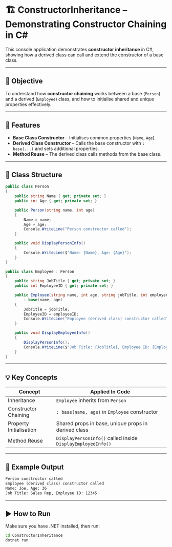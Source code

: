 # 🏗️ ConstructorInheritance – Demonstrating Constructor Chaining in C#

This console application demonstrates **constructor inheritance** in C#, showing how a derived class can call and extend the constructor of a base class.

---

## 🎯 Objective

To understand how **constructor chaining** works between a base (`Person`) and a derived (`Employee`) class, and how to initialise shared and unique properties effectively.

---

## 📌 Features

- **Base Class Constructor** – Initialises common properties (`Name`, `Age`).
- **Derived Class Constructor** – Calls the base constructor with `: base(...)` and sets additional properties.
- **Method Reuse** – The derived class calls methods from the base class.

---

## 🧱 Class Structure

```csharp
public class Person
{
    public string Name { get; private set; }
    public int Age { get; private set; }

    public Person(string name, int age)
    {
        Name = name;
        Age = age;
        Console.WriteLine("Person constructor called");
    }

    public void DisplayPersonInfo()
    {
        Console.WriteLine($"Name: {Name}, Age: {Age}");
    }
}

public class Employee : Person
{
    public string JobTitle { get; private set; }
    public int EmployeeID { get; private set; }

    public Employee(string name, int age, string jobTitle, int employeeID)
        : base(name, age)
    {
        JobTitle = jobTitle;
        EmployeeID = employeeID;
        Console.WriteLine("Employee (derived class) constructor called");
    }

    public void DisplayEmployeeInfo()
    {
        DisplayPersonInfo();
        Console.WriteLine($"Job Title: {JobTitle}, Employee ID: {EmployeeID}");
    }
}
```

---

## 💡 Key Concepts

| Concept               | Applied In Code                                           |
|-----------------------|------------------------------------------------------------|
| Inheritance           | `Employee` inherits from `Person`                         |
| Constructor Chaining  | `: base(name, age)` in `Employee` constructor              |
| Property Initialisation| Shared props in base, unique props in derived class       |
| Method Reuse          | `DisplayPersonInfo()` called inside `DisplayEmployeeInfo()`|

---

## 💬 Example Output

```txt
Person constructor called
Employee (derived class) constructor called
Name: Joe, Age: 36
Job Title: Sales Rep, Employee ID: 12345
```

---

## ▶️ How to Run

Make sure you have .NET installed, then run:

```bash
cd ConstructorInheritance
dotnet run
```